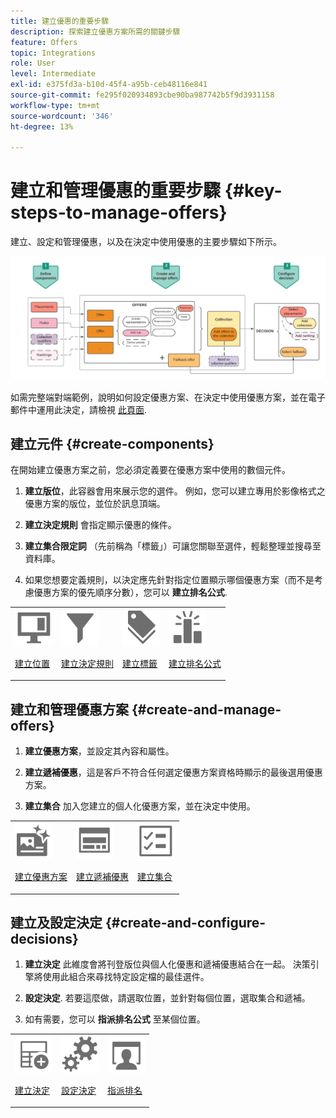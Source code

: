 ```yaml
---
title: 建立優惠的重要步驟
description: 探索建立優惠方案所需的關鍵步驟
feature: Offers
topic: Integrations
role: User
level: Intermediate
exl-id: e375fd3a-b10d-45f4-a95b-ceb48116e841
source-git-commit: fe295f020934893cbe90ba987742b5f9d3931158
workflow-type: tm+mt
source-wordcount: '346'
ht-degree: 13%

---
```


# 建立和管理優惠的重要步驟 {#key-steps-to-manage-offers}

建立、設定和管理優惠，以及在決定中使用優惠的主要步驟如下所示。

![](../assets/offer-create-manage-process.png)

如需完整端對端範例，說明如何設定優惠方案、在決定中使用優惠方案，並在電子郵件中運用此決定，請檢視 [此頁面](../offers-e2e.md).

## 建立元件 {#create-components}

在開始建立優惠方案之前，您必須定義要在優惠方案中使用的數個元件。

1. **建立版位**，此容器會用來展示您的選件。 例如，您可以建立專用於影像格式之優惠方案的版位，並位於訊息頂端。

1. **建立決定規則** 會指定顯示優惠的條件。

1. **建立集合限定詞** （先前稱為「標籤」）可讓您關聯至選件，輕鬆整理並搜尋至資料庫。

1. 如果您想要定義規則，以決定應先針對指定位置顯示哪個優惠方案（而不是考慮優惠方案的優先順序分數），您可以 **建立排名公式**.

<table style="table-layout:fixed"><tr style="border: 0;">
<tr>
<td><img src="../../assets/do-not-localize/icon-placement.svg" width="60px"><p><a href="../offer-library/creating-placements.md">建立位置</a></p></td>
<td><img src="../../assets/do-not-localize/icon-rules.svg" width="60px"><p><a href="../offer-library/creating-decision-rules.md">建立決定規則</a></p></td>
<td><img src="../../assets/do-not-localize/icon-tags.svg" width="60px"><p><a href="../offer-library/creating-tags.md">建立標籤</a></p></td>
<td><img src="../../assets/do-not-localize/icon-ranking.svg" width="60px"><p><a href="../ranking/create-ranking-formulas.md">建立排名公式</a></p></td>
</tr>
</table>

## 建立和管理優惠方案 {#create-and-manage-offers}

1. **建立優惠方案**，並設定其內容和屬性。

1. **建立遞補優惠**，這是客戶不符合任何選定優惠方案資格時顯示的最後選用優惠方案。

1. **建立集合** 加入您建立的個人化優惠方案，並在決定中使用。

<table style="table-layout:fixed"><tr style="border: 0;">
<tr>
<td><img src="../../assets/do-not-localize/icon-offer.svg" width="60px"><p><a href="../offer-library/creating-personalized-offers.md">建立優惠方案</a></p></td>
<td><img src="../../assets/do-not-localize/icon-fallback.svg" width="60px"><p><a href="../offer-library/creating-fallback-offers.md">建立遞補優惠</a></p></td>
<td><img src="../../assets/do-not-localize/icon-collection.svg" width="60px"><p><a href="../offer-library/creating-collections.md">建立集合</a></p></td>
</tr>
</table>

## 建立及設定決定 {#create-and-configure-decisions}

1. **建立決定** 此維度會將刊登版位與個人化優惠和遞補優惠結合在一起。 決策引擎將使用此組合來尋找特定設定檔的最佳選件。

1. **設定決定**. 若要這麼做，請選取位置，並針對每個位置，選取集合和遞補。

1. 如有需要，您可以 **指派排名公式** 至某個位置。

<table style="table-layout:fixed"><tr style="border: 0;">
<tr>
<td><img src="../../assets/do-not-localize/icon-decision.svg" width="60px"><p><a href="../offer-activities/create-offer-activities.md">建立決定</a></p></td>
<td><img src="../../assets/do-not-localize/icon-configure-decision.svg" width="60px"><p><a href="../offer-activities/create-offer-activities.md#add-offers">設定決定</a></p></td>
<td><img src="../../assets/do-not-localize/icon-assign-ranking.svg" width="60px"><p><a href="../offer-activities/configure-offer-selection.md#assign-ranking-formula">指派排名</a></p></td>
</tr>
</table>
